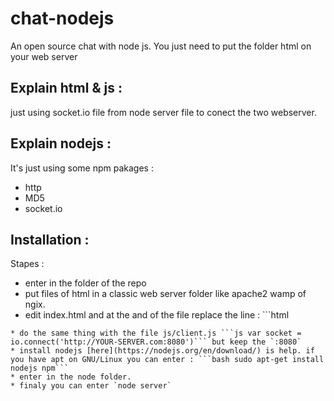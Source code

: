 chat-nodejs
===========

An open source chat with node js. You just need to put the folder html on your web server

Explain html & js :
-------------------
just using socket.io file from node server file to conect the two webserver.

Explain nodejs :
----------------

It's just using some npm pakages :
 * http
 * MD5
 * socket.io


 Installation :
 --------------

 Stapes : 
  * enter in the folder of the repo
  * put files of html in a classic web server folder like apache2 wamp of ngix.
  * edit index.html and at the and of the file replace the line : ```html
  <script src="http://YOUR-SERVER.com/socket.io/socket.io.js"></script>
   ``` with your server ip.
  * do the same thing with the file js/client.js ```js var socket = io.connect('http://YOUR-SERVER.com:8080')``` but keep the `:8080`
  * install nodejs [here](https://nodejs.org/en/download/) is help. if you have apt on GNU/Linux you can enter : ```bash sudo apt-get install nodejs npm```
  * enter in the node folder. 
  * finaly you can enter `node server`
